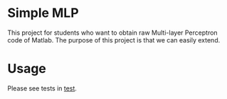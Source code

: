 # Simple MLP

This project for students who want to obtain raw Multi-layer Perceptron code of Matlab. The purpose of this project is that we can easily extend.

# Usage

Please see tests in [test](./test/).

